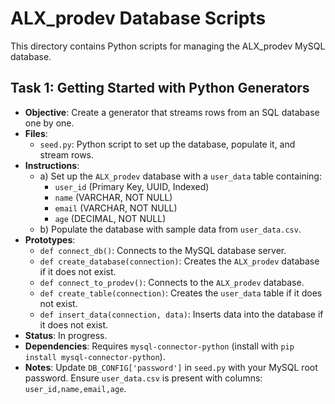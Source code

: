 # ALX_prodev Database Scripts

This directory contains Python scripts for managing the ALX_prodev MySQL database.

## Task 1: Getting Started with Python Generators
- **Objective**: Create a generator that streams rows from an SQL database one by one.
- **Files**:
  - `seed.py`: Python script to set up the database, populate it, and stream rows.
- **Instructions**:
  - a) Set up the `ALX_prodev` database with a `user_data` table containing:
    - `user_id` (Primary Key, UUID, Indexed)
    - `name` (VARCHAR, NOT NULL)
    - `email` (VARCHAR, NOT NULL)
    - `age` (DECIMAL, NOT NULL)
  - b) Populate the database with sample data from `user_data.csv`.
- **Prototypes**:
  - `def connect_db()`: Connects to the MySQL database server.
  - `def create_database(connection)`: Creates the `ALX_prodev` database if it does not exist.
  - `def connect_to_prodev()`: Connects to the `ALX_prodev` database.
  - `def create_table(connection)`: Creates the `user_data` table if it does not exist.
  - `def insert_data(connection, data)`: Inserts data into the database if it does not exist.
- **Status**: In progress.
- **Dependencies**: Requires `mysql-connector-python` (install with `pip install mysql-connector-python`).
- **Notes**: Update `DB_CONFIG['password']` in `seed.py` with your MySQL root password. Ensure `user_data.csv` is present with columns: `user_id,name,email,age`.